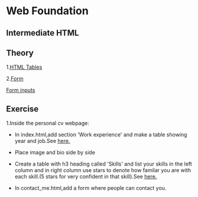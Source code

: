 # Web Foundation

## Intermediate HTML

## Theory

1.[HTML Tables](https://developer.mozilla.org/en-US/docs/Web/HTML/Element/table)

2.[Form](https://developer.mozilla.org/en-US/docs/Web/HTML/Element/form)

[Form inputs](https://developer.mozilla.org/en-US/docs/Web/HTML/Element/input)

## Exercise

1.Inside the personal cv webpage:

* In index.html,add section 'Work experience' and make a table showing year and job.See [here.](http://www.pascalvangemert.nl/#/experiences)

* Place image and bio side by side

* Create a table with h3 heading called 'Skills' and list your skills in the left column and in right column use stars to denote how familar you are with each skill.(5 stars for very confident in that skill).See [here.](http://www.pascalvangemert.nl/#/abilities)

* In contact_me.html,add a form where people can contact you.







